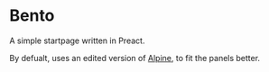 # Bento 

A simple startpage written in Preact. 

By defualt, uses an edited version of [Alpine](https://github.com/snapperito/alpine), to fit the panels better.
